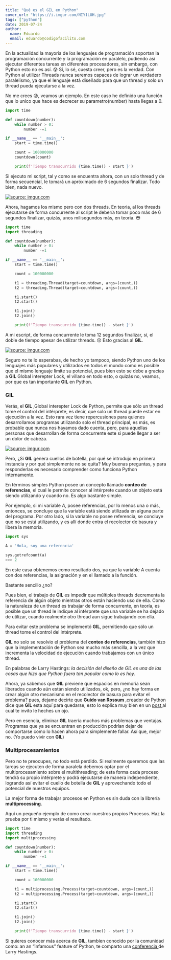 ```yaml
---
title: "Qué es el GIL en Python"
cover_url: "https://i.imgur.com/NIY1LUH.jpg"
tags: ["python"]
date: 2019-07-24
author: 
  name: Eduardo
  email: eduardo@codigofacilito.com
---
```



En la actualidad la mayoría de los lenguajes de programación soportan la programación concurrente y la programación en paralelo, pudiendo así ejecutar diferentes tareas en diferentes procesadores, sin embargo, con Python esto no es así. 😰 Sí, lo sé, cuesta creer, pero es la verdad. Con Python al utilizar Threads nunca seremos capaces de lograr un verdadero paralelismo, ya que el lenguaje está diseñado para que un thread y solo un thread pueda ejecutarse a la vez. 

No me crees 😓, veamos un ejemplo.  En este caso he definido una función que lo unico que hace es decrecer su parametro(number) hasta llegas a 0.

```python
import time

def countdown(number):
    while number > 0:
        number -=1

if __name__ == '__main__':
    start = time.time()

    count = 100000000
    countdown(count)

    print(f'Tiempo transcurrido {time.time() - start }')
```

Si ejecuto mi script, tal y como se encuentra ahora, con un solo thread y de forma secuencial, le tomará un apróximado de 6 segundos finalizar. Todo bien, nada nuevo.

<a href="https://imgur.com/0nvc6Uf"><img src="https://i.imgur.com/0nvc6Uf.png" title="source: imgur.com" /></a>

Ahora, hagamos los mismo pero con dos threads. En teoria, al los threads ejecutarse de forma concurrente al script le debería  tomar poco más de 6 segundos finalizar, quizás, unos milisegundos más, en teoria. 😳

```python
import time
import threading

def countdown(number):
    while number > 0:
        number -=1

if __name__ == '__main__':
    start = time.time()

    count = 100000000

    t1 = threading.Thread(target=countdown, args=(count,))
    t2 = threading.Thread(target=countdown, args=(count,))

    t1.start()
    t2.start()

    t1.join()
    t2.join()

    print(f'Tiempo transcurrido {time.time() - start }')
```

A mi escript, de forma concurrente le toma 12 segundos finalizar, sí, el doble de tiempo apesar de utilizar threads. 😲 Esto gracias al __GIL__.

<a href="https://imgur.com/YdZV3TM"><img src="https://i.imgur.com/YdZV3TM.png" title="source: imgur.com" /></a>

Seguro no te lo esperabas, de hecho yo tampoco, siendo Python uno de los lenguajes más populares y utilizados en todos el mundo como es posible que el mismo lenguaje limite su potencial, pues bien esto se debe a gracias a __GIL__ Global interepter Lock, el villano en todo esto, o quizás no, veamos, por que es tan importante __GIL__ en Python.

### GIL

Verás, el __GIL__ ,Global interepter Lock de Python, permite que sólo un thread tome el control del intérprete, es decir, que solo un thread puede estar en ejecución a la vez. Esto rara vez tiene repercusiones para quienes desarrollamos programas utilizando solo el thread principal, es más, es probable que nunca nos hayamos dado cuenta, pero, para aquellas personas que desarrollan de forma concurrente este si puede llegar a ser un dolor de cabeza.

<a href="https://imgur.com/Vtqclbq"><img src="https://i.imgur.com/Vtqclbq.png" title="source: imgur.com" /></a>

Pero, ¿Si __GIL__ genera cuellos de botella, por qué se introdujo en primera instancia  y por qué simplemente no se quita? Muy buenas preguntas, y para responderlas es necesario comprender como funciona Python internamente.

En términos simples Python posee un concepto llamado __conteo de referencias__, el cual le permite conocer al intérprete cuando un objeto está siendo utilizando y cuando no. Es algo bastante simple. 

Por ejemplo, si mi variable _A_, posee referencias, por lo menos una o más, entonces, se concluye que la variable está siendo utilizada en alguna parte del programa. Por otro lado, si la variable no posee referencia, se concluye que no se está utilizando, y es allí donde entra el recolector de basura y libera la memoria.

```python
import sys

A = 'Hola, soy una referencia'

sys.getrefcount(a)
>>> 2
```

En este casa obtenemos como resultado dos, ya que la variable A cuenta con dos referencias, la asignación y en el llamado a la función.

Bastante sencillo ¿no?

Pues bien, el trabajo de __GIL__ es impedir que múltiples threads decrementa la referencia de algún objeto  mientras otros están haciendo uso de ella. Como la naturaleza de un thread es trabajar de forma concurrente, en teoría, es posible que un thread le indique al intérprete que una variable se ha dejado de utilizar, cuando realmente otro thread aun sigue trabajando con ella. 

Para evitar este problema se implementó __GIL__, permitiendo que sólo un thread tome el control del intérprete.

__GIL__ no solo se resolvio el problema del __conteo de referencias__, también hizo que la implementación de Python sea mucho más sencilla, a la vez que incrementa la velocidad de ejecución cuando trabajamos con un único thread.

En palabras de Larry Hastings: _la decisión del diseño de GIL es una de las cosas que hizo que Python fuera tan popular como lo es hoy._

Ahora, ya sabemos que __GIL__ previene que espacios en memoria sean liberados cuando aún están siendo utilizados, ok, pero, ¿no hay forma en crear algún otro mecanismo en el recolector de basura para evitar el problema? pues, dejame decirte que __Guido van Rossum__ ,creador de Python dice que __GIL__ esta aquí para quedarse, esto lo explica muy bien en un <a href="https://mail.python.org/pipermail/python-3000/2007-May/007414.html" target="_blank">post </a> al cual te invito le heches un ojo.

Pero en esencia, eliminar __GIL__ traería muchos más problemas que ventajas. Programas que ya se encuentran en producción podrían dejar de comportarse como lo hacen ahora para simplemente fallar. Así que, mejor no. (Yo puedo vivir con __GIL__)

### Multiprocesamientos

Pero no te preocupes, no todo está perdido. Si realmente queremos que las tareas se ejecuten de forma paralela debemos optar por  el multiprocesamiento sobre el multithreading; de esta forma cada proceso tendrá su propio intérprete y podrá ejecutarse de manera independiente, logrando así evitar el cuello de botella de __GIL__ y aprovechando todo el potencial de nuestros equipos.

La mejor forma de trabajar procesos en Python es sin duda con la librería __multiprocessing__.

Aquí un pequeño ejemplo de como crear nuestros propios Procesos. Haz la prueba por ti mismo y verás el resultado.

```python
import time
import threading
import multiprocessing

def countdown(number):
    while number > 0:
        number -=1

if __name__ == '__main__':
    start = time.time()

    count = 100000000

    t1 = multiprocessing.Process(target=countdown, args=(count,))
    t2 = multiprocessing.Process(target=countdown, args=(count,))

    t1.start()
    t2.start()

    t1.join()
    t2.join()

    print(f'Tiempo transcurrido {time.time() - start }')

```

Si quieres conocer más acerca de __GIL__, tambíen conocido por la comunidad  como: an an “infamous” feature of Python, te comparto una <a href="https://www.youtube.com/watch?v=KVKufdTphKs&" target="_blank">conferencia </a> de Larry Hastings.